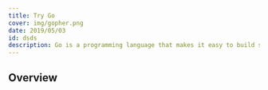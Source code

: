 ```yaml
---
title: Try Go
cover: img/gopher.png
date: 2019/05/03
id: dsds
description: Go is a programming language that makes it easy to build simple
---
```


## Overview
